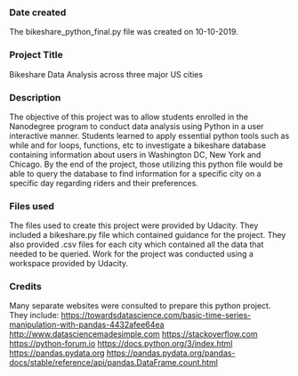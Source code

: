 ### Date created
The bikeshare_python_final.py file was created on 10-10-2019.

### Project Title
Bikeshare Data Analysis across three major US cities

### Description
The objective of this project was to allow students enrolled in the Nanodegree program to conduct data analysis using Python in a user interactive manner. Students learned to apply essential python tools such as while and for loops, functions, etc to investigate a bikeshare database containing information about users in Washington DC, New York and Chicago. By the end of the project, those utilizing this python file would be able to query the database to find information for a specific city on a specific day regarding riders and their preferences.

### Files used
The files used to create this project were provided by Udacity. They included a bikeshare.py file which contained guidance for the project. They also provided .csv files for each city which contained all the data that needed to be queried. Work for the project was conducted using a workspace provided by Udacity.

### Credits
Many separate websites were consulted to prepare this python project. They include:
https://towardsdatascience.com/basic-time-series-manipulation-with-pandas-4432afee64ea
http://www.datasciencemadesimple.com
https://stackoverflow.com
https://python-forum.io
https://docs.python.org/3/index.html
https://pandas.pydata.org
https://pandas.pydata.org/pandas-docs/stable/reference/api/pandas.DataFrame.count.html
